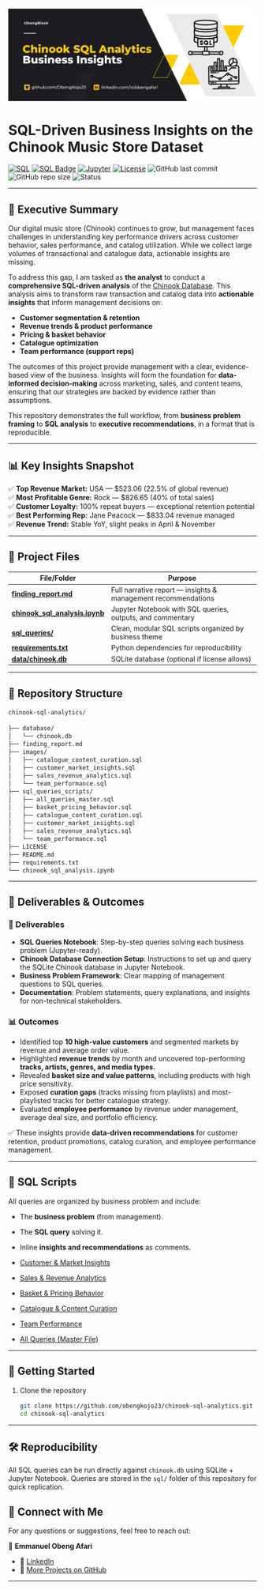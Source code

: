 ![Banner Image](./images/banner.png)

# SQL-Driven Business Insights on the Chinook Music Store Dataset

[![SQL](https://img.shields.io/badge/SQL-SQLite-blue)]()
[![SQL Badge](https://img.shields.io/badge/SQL-Analysis-blue)]()
[![Jupyter](https://img.shields.io/badge/Notebook-Jupyter-orange)]()
[![License](https://img.shields.io/badge/License-Apache_2.0-blue.svg)](https://opensource.org/licenses/Apache-2.0)
![GitHub last commit](https://img.shields.io/github/last-commit/ObengKojo23/Chinook-SQL-Analytics)
![GitHub repo size](https://img.shields.io/github/repo-size/ObengKojo23/Chinook-SQL-Analytics)
![Status](https://img.shields.io/badge/Project-Completed-brightgreen)

---

## 📝 Executive Summary  

Our digital music store (Chinook) continues to grow, but management faces challenges in understanding key performance drivers across customer behavior, sales performance, and catalog utilization.  While we collect large volumes of transactional and catalogue data, actionable insights are missing.   

To address this gap, I am tasked as **the analyst** to conduct a **comprehensive SQL-driven analysis** of the [Chinook Database](https://github.com/ObengKojo23/chinook-sql-analytics/tree/main/dataset). This analysis aims to transform raw transaction and catalog data into **actionable insights** that inform management decisions on:

- **Customer segmentation & retention**
- **Revenue trends & product performance**
- **Pricing & basket behavior**
- **Catalogue optimization**
- **Team performance (support reps)**

The outcomes of this project provide management with a clear, evidence-based view of the business. Insights will form the foundation for **data-informed decision-making** across marketing, sales, and content teams, ensuring that our strategies are backed by evidence rather than assumptions. 

This repository demonstrates the full workflow, from **business problem framing** to **SQL analysis** to **executive recommendations**, in a format that is reproducible.

---

## 📊 Key Insights Snapshot

✅ **Top Revenue Market:** USA — $523.06 (22.5% of global revenue)  
✅ **Most Profitable Genre:** Rock — $826.65 (40% of total sales)  
✅ **Customer Loyalty:** 100% repeat buyers — exceptional retention potential  
✅ **Best Performing Rep:** Jane Peacock — $833.04 revenue managed  
✅ **Revenue Trend:** Stable YoY, slight peaks in April & November  

---

## 📑 Project Files

| File/Folder | Purpose |
|-------------|---------|
| **[finding_report.md](./finding_report.md)** | Full narrative report — insights & management recommendations |
| **[chinook_sql_analysis.ipynb](./chinook_sql_analysis.ipynb)** | Jupyter Notebook with SQL queries, outputs, and commentary |
| **[sql_queries/](./sql_queries/)** | Clean, modular SQL scripts organized by business theme |
| **[requirements.txt](./requirements.txt)** | Python dependencies for reproducibility |
| **[data/chinook.db](./data/chinook.db)** | SQLite database (optional if license allows) |

---

## 📂 Repository Structure

```plaintext
chinook-sql-analytics/

├── database/
│   └── chinook.db
├── finding_report.md
├── images/
│   ├── catalogue_content_curation.sql
│   ├── customer_market_insights.sql
│   ├── sales_revenue_analytics.sql
│   └── team_performance.sql
├── sql_queries_scripts/
│   ├── all_queries_master.sql
│   ├── basket_pricing_behavior.sql
│   ├── catalogue_content_curation.sql
│   ├── customer_market_insights.sql
│   ├── sales_revenue_analytics.sql
│   └── team_performance.sql
├── LICENSE
├── README.md
├── requirements.txt
└── chinook_sql_analysis.ipynb
```
---

## 🎯 Deliverables & Outcomes  

### 📂 Deliverables  
- **SQL Queries Notebook**: Step-by-step queries solving each business problem (Jupyter-ready).  
- **Chinook Database Connection Setup**: Instructions to set up and query the SQLite Chinook database in Jupyter Notebook.  
- **Business Problem Framework**: Clear mapping of management questions to SQL queries.  
- **Documentation**: Problem statements, query explanations, and insights for non-technical stakeholders.  

### 📊 Outcomes  
- Identified top **10 high-value customers** and segmented markets by revenue and average order value.  
- Highlighted **revenue trends** by month and uncovered top-performing **tracks, artists, genres, and media types.**  
- Revealed **basket size and value patterns**, including products with high price sensitivity.  
- Exposed **curation gaps** (tracks missing from playlists) and most-playlisted tracks for better catalogue strategy.  
- Evaluated **employee performance** by revenue under management, average deal size, and portfolio efficiency.  

✅ These insights provide **data-driven recommendations** for customer retention, product promotions, catalog curation, and employee performance management.  

---

## 📂 SQL Scripts  

All queries are organized by business problem and include:  
- The **business problem** (from management).  
- The **SQL query** solving it.  
- Inline **insights and recommendations** as comments.  

- [Customer & Market Insights](sql_queries_script/customer_market_insights.sql)  
- [Sales & Revenue Analytics](sql_queries_script/sales_revenue_analytics.sql)  
- [Basket & Pricing Behavior](sql_queries_script/basket_pricing_behavior.sql)  
- [Catalogue & Content Curation](sql_queries_script/catalogue_content_curation.sql)  
- [Team Performance](sql_queries_script/team_performance.sql)  
- [All Queries (Master File)](sql_queries_script/all_queries_master.sql)  

---

## 🚀 Getting Started  

1. Clone the repository  
   ```bash
   git clone https://github.com/obengkojo23/chinook-sql-analytics.git
   cd chinook-sql-analytics


---



## 🛠 Reproducibility
All SQL queries can be run directly against `chinook.db` using SQLite + Jupyter Notebook. Queries are stored in the `sql/` folder of this repository for quick replication.


## 🔗 Connect with Me  
For any questions or suggestions, feel free to reach out:

👤 **Emmanuel Obeng Afari**  
- 📌 [LinkedIn](https://www.linkedin.com/in/obengafari)
- 📂 [More Projects on GitHub](https://github.com/ObengKojo23)

---

